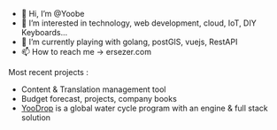 - 👋 Hi, I’m @Yoobe
- 👀 I’m interested in technology, web development, cloud, IoT, DIY Keyboards...
- 🌱 I’m currently playing with golang, postGIS, vuejs, RestAPI
- 📫 How to reach me -> ersezer.com

Most recent projects :
- Content & Translation management tool
- Budget forecast, projects, company books
- [YooDrop](https://github.com/YooDrop/product) is a global water cycle program with an engine & full stack solution

<!---
Yoobe/Yoobe is a ✨ special ✨ repository because its `README.md` (this file) appears on your GitHub profile.
You can click the Preview link to take a look at your changes.
--->

